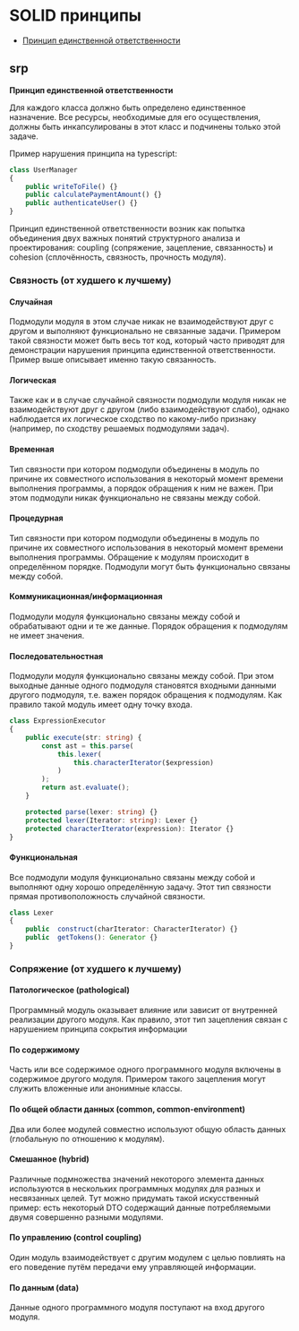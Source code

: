 # SOLID принципы

- [Принцип единственной ответственности](#srp)


## srp

**Принцип единственной ответственности**

Для каждого класса должно быть определено единственное назначение. 
Все ресурсы, необходимые для его осуществления, 
должны быть инкапсулированы в этот класс и подчинены только этой задаче.

Пример нарушения принципа на typescript:
```typescript
class UserManager
{
    public writeToFile() {}
    public calculatePaymentAmount() {}
    public authenticateUser() {}
}
```
Принцип единственной ответственности возник 
как попытка объединения двух важных понятий структурного 
анализа и проектирования: coupling 
(сопряжение, зацепление, связанность) 
и cohesion (сплочённость, связность, прочность модуля).

### Связность (от худшего к лучшему)

#### Случайная
Подмодули модуля в этом случае никак не взаимодействуют друг с другом и выполняют функционально не связанные задачи. Примером такой связности может быть весь тот код, который часто приводят для демонстрации нарушения принципа единственной ответственности.
Пример выше описывает именно такую связанность.

#### Логическая
Также как и в случае случайной связности подмодули модуля никак не взаимодействуют друг с другом (либо взаимодействуют слабо), однако наблюдается их логическое сходство по какому-либо признаку (например, по сходству решаемых подмодулями задач).
#### Временная
Тип связности при котором подмодули объединены в модуль по причине их совместного использования в некоторый момент времени выполнения программы, а порядок обращения к ним не важен. При этом подмодули никак функционально не связаны между собой.
#### Процедурная
Тип связности при котором подмодули объединены в модуль по причине их совместного использования в некоторый момент времени выполнения программы. Обращение к модулям происходит в определённом порядке. Подмодули могут быть функционально связаны между собой.
#### Коммуникационная/информационная
Подмодули модуля функционально связаны между собой и обрабатывают одни и те же данные. Порядок обращения к подмодулям не имеет значения.
#### Последовательностная
Подмодули модуля функционально связаны между собой. При этом выходные данные одного подмодуля становятся входными данными другого подмодуля, т.е. важен порядок обращения к подмодулям. Как правило такой модуль имеет одну точку входа.
```typescript
class ExpressionExecutor
{
    public execute(str: string) {
        const ast = this.parse(
            this.lexer(
                this.characterIterator($expression)
            )
        );
        return ast.evaluate();
    }

    protected parse(lexer: string) {}
    protected lexer(Iterator: string): Lexer {}
    protected characterIterator(expression): Iterator {} 
}
```
#### Функциональная
Все подмодули модуля функционально связаны между собой и выполняют одну хорошо определённую задачу. Этот тип связности прямая противоположность случайной связности.
```typescript
class Lexer
{
    public  construct(charIterator: CharacterIterator) {}
    public  getTokens(): Generator {}
}
```

### Сопряжение (от худшего к лучшему)

#### Патологическое (pathological)
Программный модуль оказывает влияние или зависит от внутренней реализации другого модуля. Как правило, этот тип зацепления связан с нарушением принципа сокрытия информации

#### По содержимому
Часть или все содержимое одного программного модуля включены в содержимое другого модуля. Примером такого зацепления могут служить вложенные или анонимные классы.

#### По общей области данных (common, common-environment)
Два или более модулей совместно используют общую область данных (глобальную по отношению к модулям).

#### Смешанное (hybrid)
Различные подмножества значений некоторого элемента данных используются в нескольких программных модулях для разных и несвязанных целей. Тут можно придумать такой искусственный пример: есть некоторый DTO содержащий данные потребляемыми двумя совершенно разными модулями.

#### По управлению (control coupling)
Один модуль взаимодействует с другим модулем с целью повлиять на его поведение путём передачи ему управляющей информации.

#### По данным (data)
Данные одного программного модуля поступают на вход другого модуля.
